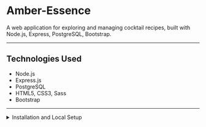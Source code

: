 # Amber-Essence

A web application for exploring and managing cocktail recipes, built with Node.js, Express, PostgreSQL, Bootstrap.

---

## Technologies Used

- Node.js
- Express.js
- PostgreSQL
- HTML5, CSS3, Sass
- Bootstrap

---

<details>
<summary>Installation and Local Setup</summary>

### 1. Clone the repository

```bash
git clone https://github.com/dana1525/Amber-Essence.git
cd Amber-Essence
```

### 2. Install Node.js dependencies

```bash
npm install
```

### 3. Configure PostgreSQL

#### a) Install PostgreSQL and client

```bash
sudo apt update
sudo apt install postgresql postgresql-contrib postgresql-client
sudo systemctl start postgresql
sudo systemctl enable postgresql
```

#### b) Create the database and user

```bash
sudo -u postgres psql
```

```sql
CREATE DATABASE amber_essence;
CREATE USER user WITH ENCRYPTED PASSWORD 'your_password';
GRANT ALL PRIVILEGES ON DATABASE amber_essence TO user;
ALTER SCHEMA public OWNER TO user;
GRANT ALL PRIVILEGES ON SCHEMA public TO user;
ALTER USER user CREATEDB;
\q
```

#### c) Import the database schema

```bash
sudo -u postgres psql -d amber_essence -f retete_cocktailuri.sql
```

### 4. Configure the application

```js
const { Client } = require('pg');
const client = new Client({
  database: "amber_essence",
  user: "user",
  password: "your_password",
  host: "localhost",
  port: 5432
});

client.connect()
  .then(() => console.log("Connected to the database"))
  .catch(err => console.error("DB connection error:", err));
```

### 5. Start the server

#### a) Check if the port is free

```bash
sudo lsof -i :8080
sudo kill -9 PID
```

#### b) Start the server

```bash
node index.js
```

Open in browser:
```
http://localhost:8080
```
